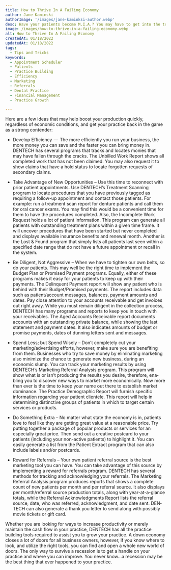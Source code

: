 ```yaml
---
title: How to Thrive In A Failing Economy
author: Jane Kaminski
authorImage: '/images/jane-kaminksi-author.webp'
desc: Have your patients become M.I.A.? You may have to get into the trenches to seek them out. Many factors may play a part into the disappearance from your practice such as the holidays, a slowing economy or they may have an aversion to going to the dentist. Whatever the reason, you need your patients busi­ness to continue to keep your practice thriving. It will take some effort but start by establishing a game plan with some practice building tools from your DENTECH system.
image: /images/how-to-thrive-in-a-failing-economy.webp
alt: How to Thrive In A Failing Economy
createdAt: 01/18/2022
updatedAt: 01/18/2022
tags:
  - Tips and Tricks
keywords:
  - Appointment Scheduler
  - Patients
  - Practice Building
  - Efficiency
  - Marketing
  - Referrals
  - Dental Practice
  - Financial Management
  - Practice Growth

---
```


Here are a few ideas that may help boost your production quickly, regardless of economic conditions, and get your practice back in the game as a strong contender:

- Develop Efficiency  —  The more efficiently you run your busi­ness, the more money you can save and the faster you can bring money in. DENTECH has several programs that tracks and locates monies that may have fallen through the cracks. The Unbilled Work Report shows all completed work that has not been claimed. You may also request it to show claims that have a hold status to locate forgotten requests of secondary claims.

- Take Advantage of New Opportunities – Use this time to reconnect with prior patient appointments. Use DENTECH’s Treatment Scanning program to locate procedures that you have previously tagged as requiring a follow-up appointment and contact those patients. For example: run a treatment scan report for denture patients and call them for oral cancer exams. You may find this would be a convenient time for them to have the procedures completed. Also, the Incomplete Work Request holds a lot of patient information. This program can generate all patients with outstanding treatment plans within a given time frame. It will uncover procedures that have been started but never completed and displays available insurance benefits and renewal month. Another is the Lost & Found program that simply lists all patients last seen within a specified date range that do not have a future appointment or recall in the system.

- Be Diligent, Not Aggressive – When we have to tighten our own belts, so do your patients. This may well be the right time to implement the Budget Plan or Promised Payment programs. Equally, either of these programs makes it easy for your patients to keep up with their payments. The Delinquent Payment report will show any patient who is behind with their Budget/Promised pay­ments. The report includes data such as patient/account messages, balances, pay­ment amounts and dates. Pay close attention to your accounts receivable and get invoices out right away. While you must remain diligent in the collection process, DENTECH has many programs and reports to keep you in touch with your receivables. The Aged Accounts Re­ceivable report documents accounts with an outstanding private balance, while showing the last statement and payment dates. It also indicates amounts of budget or promise payments, dates of dunning letters sent and messages.

- Spend Less; but Spend Wisely – Don’t completely cut your marketing/advertising efforts, however, make sure you are benefiting from them. Businesses who try to save money by eliminating marketing also minimize the chance to generate new business, during an economic slump. You can track your marketing results by using DENTECH’s Marketing Referral Analysis program. This program will show what is or isn’t producing the results you desire, therefore, ena­bling you to discover new ways to market more economically. Now more than ever is the time to keep your name out there to establish market dominance. The Practice Demographic Report will furnish specific information regarding your patient clientele. This report will help in determining distinctive groups of patients in which to target certain services or products.

- Do Something Extra – No matter what state the economy is in, patients love to feel like they are getting great value at a reason­able price. Try putting together a package of popular products or services for an especially great price. Then send out a creative postcard to your patients (including your non-active patients) to highlight it. You can easily generate a list from the Patient Ex­tract program that can also include labels and/or postcards.

- Reward for Referrals – Your own patient referral source is the best marketing tool you can have. You can take advantage of this source by implementing a reward for referrals program. DENTECH has several methods for tracking and acknowledging your referrals. The Marketing Referral Analysis program pro­duces reports that shows a complete count of new patients per month and per referral source. It also displays per month/referral source production totals, along with year-at-a-glance totals, while the Referral Acknowledgments Report lists the referral source, date, who was referred, acknowledgment, and date sent. DEN­TECH can also generate a thank you letter to send along with possibly movie tickets or gift card.

Whether you are looking for ways to increase productivity or merely maintain the cash flow in your practice, DENTECH has all the practice building tools required to assist you to grow your practice. A down econ­omy closes a lot of doors for all business owners, however, if you know where to look, and utilize the right tools, you can find and open a whole new world of doors. The only way to survive a recession is to get a handle on your practice and where you can improve. You never know…a recession may be the best thing that ever happened to your practice.
